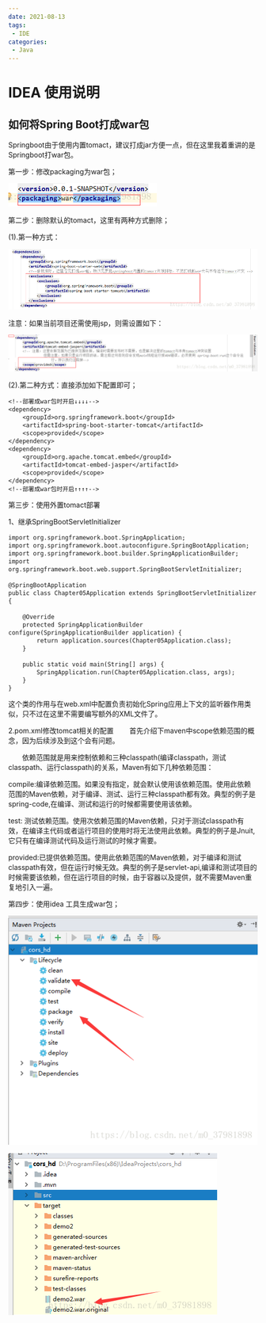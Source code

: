 ```yaml
---
date: 2021-08-13
tags:
 - IDE
categories: 
 - Java
---
```

# IDEA 使用说明

## 如何将Spring Boot打成war包

Springboot由于使用内置tomact，建议打成jar方便一点，但在这里我着重讲的是Springboot打war包。

第一步：修改packaging为war包；

![修改packaging为war包](./img/SpringBoot-war-01.png)

第二步：删除默认的tomact，这里有两种方式删除；

(1).第一种方式：

![修改packaging为war包](./img/SpringBoot-war-02.png)

注意：如果当前项目还需使用jsp，则需设置如下：

![修改packaging为war包](./img/SpringBoot-war-03.png)

(2).第二种方式：直接添加如下配置即可；

```
<!--部署成war包时开启↓↓↓↓-->
<dependency>
    <groupId>org.springframework.boot</groupId>
    <artifactId>spring-boot-starter-tomcat</artifactId>
    <scope>provided</scope>
</dependency>
<dependency>
    <groupId>org.apache.tomcat.embed</groupId>
    <artifactId>tomcat-embed-jasper</artifactId>
    <scope>provided</scope>
</dependency>
<!--部署成war包时开启↑↑↑↑-->
```

第三步：使用外置tomact部署

1、继承SpringBootServletInitializer

```
import org.springframework.boot.SpringApplication;
import org.springframework.boot.autoconfigure.SpringBootApplication;
import org.springframework.boot.builder.SpringApplicationBuilder;
import org.springframework.boot.web.support.SpringBootServletInitializer;

@SpringBootApplication
public class Chapter05Application extends SpringBootServletInitializer {

    @Override
    protected SpringApplicationBuilder configure(SpringApplicationBuilder application) {
        return application.sources(Chapter05Application.class);
    }

    public static void main(String[] args) {
        SpringApplication.run(Chapter05Application.class, args);
    }
}
```

这个类的作用与在web.xml中配置负责初始化Spring应用上下文的监听器作用类似，只不过在这里不需要编写额外的XML文件了。

2.pom.xml修改tomcat相关的配置
　　首先介绍下maven中scope依赖范围的概念，因为后续涉及到这个会有问题。

　　依赖范围就是用来控制依赖和三种classpath(编译classpath，测试classpath、运行classpath)的关系，Maven有如下几种依赖范围：

compile:编译依赖范围。如果没有指定，就会默认使用该依赖范围。使用此依赖范围的Maven依赖，对于编译、测试、运行三种classpath都有效。典型的例子是spring-code,在编译、测试和运行的时候都需要使用该依赖。

test: 测试依赖范围。使用次依赖范围的Maven依赖，只对于测试classpath有效，在编译主代码或者运行项目的使用时将无法使用此依赖。典型的例子是Jnuit,它只有在编译测试代码及运行测试的时候才需要。

provided:已提供依赖范围。使用此依赖范围的Maven依赖，对于编译和测试classpath有效，但在运行时候无效。典型的例子是servlet-api,编译和测试项目的时候需要该依赖，但在运行项目的时候，由于容器以及提供，就不需要Maven重复地引入一遍。

第四步：使用idea 工具生成war包；

![修改packaging为war包](./img/SpringBoot-war-04.png)

![修改packaging为war包](./img/SpringBoot-war-05.png)

